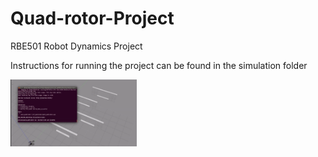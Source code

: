 # Quad-rotor-Project
RBE501 Robot Dynamics Project

Instructions for running the project can be found in the simulation folder

<img src="https://github.com/Sanjeeev-K/Quad-rotor-Project/blob/master/quad.gif" width="40%">
